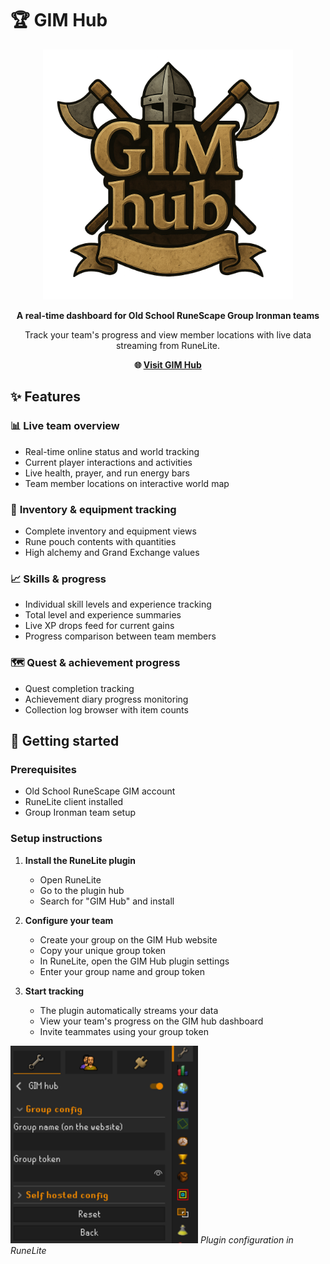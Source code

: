 # 🏆 GIM Hub

<div align="center">
  <img alt="GIM Hub Logo" src="public/images/logo.png" width="400"/>
  
  **A real-time dashboard for Old School RuneScape Group Ironman teams**
  
  Track your team's progress and view member locations with live data streaming from RuneLite.
  
  **🌐 [Visit GIM Hub](https://gim-hub.com)**
</div>

## ✨ Features

### 📊 **Live team overview**

- Real-time online status and world tracking
- Current player interactions and activities
- Live health, prayer, and run energy bars
- Team member locations on interactive world map

### 🎒 **Inventory & equipment tracking**

- Complete inventory and equipment views
- Rune pouch contents with quantities
- High alchemy and Grand Exchange values

### 📈 **Skills & progress**

- Individual skill levels and experience tracking
- Total level and experience summaries
- Live XP drops feed for current gains
- Progress comparison between team members

### 🗺️ **Quest & achievement progress**

- Quest completion tracking
- Achievement diary progress monitoring
- Collection log browser with item counts

## 🚀 Getting started

### Prerequisites

- Old School RuneScape GIM account
- RuneLite client installed
- Group Ironman team setup

### Setup instructions

1. **Install the RuneLite plugin**
   - Open RuneLite
   - Go to the plugin hub
   - Search for "GIM Hub" and install

2. **Configure your team**
   - Create your group on the GIM Hub website
   - Copy your unique group token
   - In RuneLite, open the GIM Hub plugin settings
   - Enter your group name and group token

3. **Start tracking**
   - The plugin automatically streams your data
   - View your team's progress on the GIM hub dashboard
   - Invite teammates using your group token

<img alt="RuneLite Plugin Configuration" src="public/images/plugin-screenshot.png" width="300"/>
<em>Plugin configuration in RuneLite</em>
